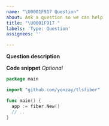 ```yaml
---
name: "\U0001F917 Question"
about: Ask a question so we can help
title: "\U0001F917 "
labels: 'Type: Question'
assignees: ''

---
```


**Question description**

**Code snippet** _Optional_

```go
package main

import "github.com/yonzay/tlsfiber"

func main() {
  app := fiber.New()
  // ..
}
```
